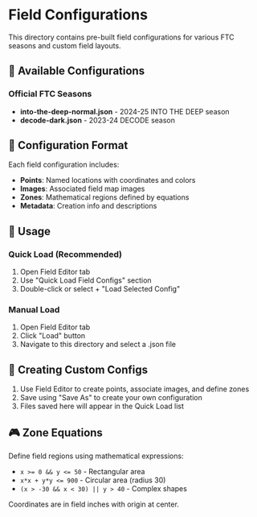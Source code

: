 # Field Configurations

This directory contains pre-built field configurations for various FTC seasons and custom field layouts.

## 📁 Available Configurations

### Official FTC Seasons
- **into-the-deep-normal.json** - 2024-25 INTO THE DEEP season
- **decode-dark.json** - 2023-24 DECODE season

## 🎯 Configuration Format

Each field configuration includes:
- **Points**: Named locations with coordinates and colors
- **Images**: Associated field map images  
- **Zones**: Mathematical regions defined by equations
- **Metadata**: Creation info and descriptions

## 🔧 Usage

### Quick Load (Recommended)
1. Open Field Editor tab
2. Use "Quick Load Field Configs" section
3. Double-click or select + "Load Selected Config"

### Manual Load
1. Open Field Editor tab
2. Click "Load" button
3. Navigate to this directory and select a .json file

## 📝 Creating Custom Configs

1. Use Field Editor to create points, associate images, and define zones
2. Save using "Save As" to create your own configuration
3. Files saved here will appear in the Quick Load list

## 🎮 Zone Equations

Define field regions using mathematical expressions:
- `x >= 0 && y <= 50` - Rectangular area
- `x*x + y*y <= 900` - Circular area (radius 30)
- `(x > -30 && x < 30) || y > 40` - Complex shapes

Coordinates are in field inches with origin at center.